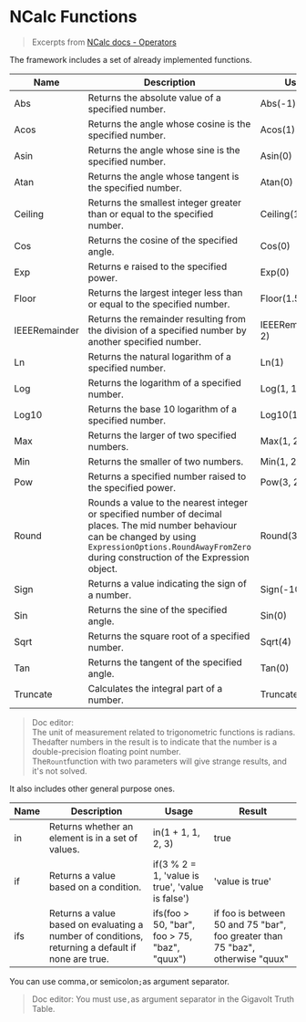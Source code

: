 # NCalc Functions

> Excerpts from [NCalc docs - Operators](https://ncalc.github.io/ncalc/articles/operators.html#built-in-functions)

The framework includes a set of already implemented functions.

| Name		         | Description	                                                                                                                                                                                                       | Usage	               | Result |
|----------------|--------------------------------------------------------------------------------------------------------------------------------------------------------------------------------------------------------------------|----------------------|--------|
| Abs		          | Returns the absolute value of a specified number.	                                                                                                                                                                 | Abs(-1)	             | 1d     |
| Acos		         | Returns the angle whose cosine is the specified number.	                                                                                                                                                           | Acos(1)	             | 0d     |
| Asin		         | Returns the angle whose sine is the specified number.	                                                                                                                                                             | Asin(0)	             | 0d     |
| Atan		         | Returns the angle whose tangent is the specified number.	                                                                                                                                                          | Atan(0)	             | 0d     |
| Ceiling	       | Returns the smallest integer greater than or equal to the specified number.	                                                                                                                                       | Ceiling(1.5)	        | 2d     |
| Cos		          | Returns the cosine of the specified angle.	                                                                                                                                                                        | Cos(0)	              | 1d     |
| Exp		          | Returns e raised to the specified power.	                                                                                                                                                                          | Exp(0)	              | 1d     |
| Floor		        | Returns the largest integer less than or equal to the specified number.	                                                                                                                                           | Floor(1.5)	          | 1d     |
| IEEERemainder	 | Returns the remainder resulting from the division of a specified number by another specified number.	                                                                                                              | IEEERemainder(3, 2)	 | -1d    |
| Ln		           | Returns the natural logarithm of a specified number.	                                                                                                                                                              | Ln(1)	               | 0d     |
| Log		          | Returns the logarithm of a specified number.	                                                                                                                                                                      | Log(1, 10)	          | 0d     |
| Log10		        | Returns the base 10 logarithm of a specified number.	                                                                                                                                                              | Log10(1)	            | 0d     |
| Max		          | Returns the larger of two specified numbers.	                                                                                                                                                                      | Max(1, 2)	           | 2      |
| Min		          | Returns the smaller of two numbers.	                                                                                                                                                                               | Min(1, 2)	           | 1      |
| Pow		          | Returns a specified number raised to the specified power.	                                                                                                                                                         | Pow(3, 2)	           | 9d     |
| Round		        | Rounds a value to the nearest integer or specified number of decimal places. The mid number behaviour can be changed by using `ExpressionOptions.RoundAwayFromZero` during construction of the Expression object.	 | Round(3.222, 2)	     | 3.22d  |
| Sign		         | Returns a value indicating the sign of a number.	                                                                                                                                                                  | Sign(-10)	           | -1     |
| Sin		          | Returns the sine of the specified angle.	                                                                                                                                                                          | Sin(0)	              | 0d     |
| Sqrt		         | Returns the square root of a specified number.	                                                                                                                                                                    | Sqrt(4)	             | 2d     |
| Tan		          | Returns the tangent of the specified angle.	                                                                                                                                                                       | Tan(0)	              | 0d     |
| Truncate	      | Calculates the integral part of a number.	                                                                                                                                                                         | Truncate(1.7)	       | 1      |

> Doc editor:  
> The unit of measurement related to trigonometric functions is radians.  
> The`d`after numbers in the result is to indicate that the number is a double-precision floating point number.  
> The`Rount`function with two parameters will give strange results, and it's not solved.

It also includes other general purpose ones.

| Name		 | Description	                                                                                      | Usage	                                            | Result                                                                         |
|--------|---------------------------------------------------------------------------------------------------|---------------------------------------------------|--------------------------------------------------------------------------------|
| in	    | Returns whether an element is in a set of values.	                                                | in(1 + 1, 1, 2, 3)	                               | true                                                                           |
| if	    | Returns a value based on a condition.	                                                            | if(3 % 2 = 1, 'value is true', 'value is false')	 | 'value is true'                                                                |
| ifs    | Returns a value based on evaluating a number of conditions, returning a default if none are true. | ifs(foo > 50, "bar", foo > 75, "baz", "quux")     | if foo is between 50 and 75 "bar", foo greater than 75 "baz", otherwise "quux" |  

You can use comma`,`or semicolon`;`as argument separator.

> Doc editor: You must use`,`as argument separator in the Gigavolt Truth Table.